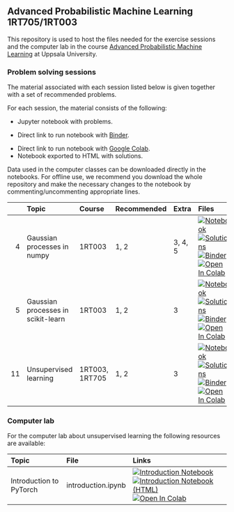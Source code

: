 ## Advanced Probabilistic Machine Learning 1RT705/1RT003

This repository is used to host the files needed for the exercise sessions and the computer lab in the course [Advanced Probabilistic Machine Learning](https://www.it.uu.se/edu/course/homepage/apml) at Uppsala University.

### Problem solving sessions

The material associated with each session listed below is given together with a set of recommended problems.

For each session, the material consists of the following:

* Jupyter notebook with problems.
- Direct link to run notebook with [Binder](https://mybinder.org/).
* Direct link to run notebook with [Google Colab](https://colab.research.google.com/).
* Notebook exported to HTML with solutions.

Data used in the computer classes can be downloaded directly in the notebooks.
For offline use, we recommend you download the whole repository and make the necessary changes to the notebook by commenting/uncommenting appropriate lines.

|   | Topic | Course | Recommended | Extra | Files |
|--:|:------|:-------|:------------|:------|:------|
| 4 | Gaussian processes in numpy | 1RT003 | 1, 2 | 3, 4, 5 | <a href="https://uu-sml.github.io/course-apml-public/exercises/Session04.ipynb"><img src="https://img.shields.io/badge/Session_4-Notebook-f37626?logo=jupyter&style=flat" alt="Notebook" title="Download notebook" /></a> <a href="https://uu-sml.github.io/course-apml-public/exercises/solutions/Session04.html"><img src="https://img.shields.io/badge/Session_4-Solutions-f37626?logo=Jupyter&style=flat" alt="Solutions" title="View solutions"/></a> <a href="https://mybinder.org/v2/gh/uu-sml/course-apml-public/main?filepath=exercises%2FSession04.ipynb"><img src="https://mybinder.org/badge_logo.svg" alt="Binder"/></a> <a href="https://colab.research.google.com/github/uu-sml/course-apml-public/blob/master/exercises/Session04.ipynb"><img src="https://colab.research.google.com/assets/colab-badge.svg" alt="Open In Colab"/></a> |
| 5 | Gaussian processes in scikit-learn | 1RT003 | 1, 2 | 3 | <a href="https://uu-sml.github.io/course-apml-public/exercises/Session05.ipynb"><img src="https://img.shields.io/badge/Session_5-Notebook-f37626?logo=jupyter&style=flat" alt="Notebook" title="Download notebook" /></a> <a href="https://uu-sml.github.io/course-apml-public/exercises/solutions/Session05.html"><img src="https://img.shields.io/badge/Session_5-Solutions-f37626?logo=Jupyter&style=flat" alt="Solutions" title="View solutions"/></a> <a href="https://mybinder.org/v2/gh/uu-sml/course-apml-public/main?filepath=exercises%2FSession05.ipynb"><img src="https://mybinder.org/badge_logo.svg" alt="Binder"/></a> <a href="https://colab.research.google.com/github/uu-sml/course-apml-public/blob/master/exercises/Session05.ipynb"><img src="https://colab.research.google.com/assets/colab-badge.svg" alt="Open In Colab"/></a> |
| 11 | Unsupervised learning | 1RT003, 1RT705 | 1, 2 | 3 | <a href="https://uu-sml.github.io/course-apml-public/exercises/Session11.ipynb"><img src="https://img.shields.io/badge/Session_11-Notebook-f37626?logo=jupyter&style=flat" alt="Notebook" title="Download notebook" /></a> <a href="https://uu-sml.github.io/course-apml-public/exercises/solutions/Session11.html"><img src="https://img.shields.io/badge/Session_11-Solutions-f37626?logo=Jupyter&style=flat" alt="Solutions" title="View solutions"/></a> <a href="https://mybinder.org/v2/gh/uu-sml/course-apml-public/main?filepath=exercises%2FSession11.ipynb"><img src="https://mybinder.org/badge_logo.svg" alt="Binder"/></a> <a href="https://colab.research.google.com/github/uu-sml/course-apml-public/blob/master/exercises/Session11.ipynb"><img src="https://colab.research.google.com/assets/colab-badge.svg" alt="Open In Colab"/></a> |

### Computer lab

For the computer lab about unsupervised learning the following resources are available:

| Topic | File | Links |
|:------|:-----|:------|
| Introduction to PyTorch | introduction.ipynb | <a href="https://uu-sml.github.io/course-sml-public/lab/introduction.ipynb"><img src="https://img.shields.io/badge/Introduction-Notebook-f37626?logo=jupyter&style=flat"  alt="Introduction Notebook" title="Download notebook" /></a> <a href="https://uu-sml.github.io/course-sml-public/lab/html/introduction.html"><img src="https://img.shields.io/badge/Introduction-HTML-f37626?logo=Jupyter&style=flat" alt="Introduction Notebook (HTML)" title="View HTML version"/></a> <a href="https://colab.research.google.com/github/uu-sml/course-sml-public/blob/master/lab/introduction.ipynb"><img src="https://colab.research.google.com/assets/colab-badge.svg" alt="Open In Colab"/></a> |
